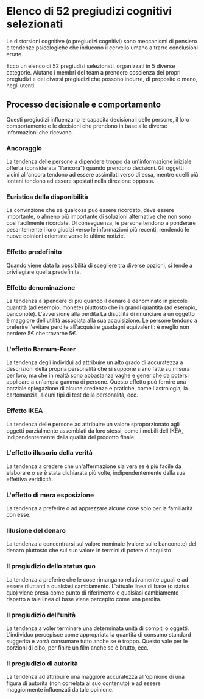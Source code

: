 # Elenco di 52 pregiudizi cognitivi selezionati

Le distorsioni cognitive (o pregiudizi cognitivi) sono meccanismi di pensiero e tendenze psicologiche che inducono il cervello umano a trarre conclusioni errate.

Ecco un elenco di 52 pregiudizi selezionati, organizzati in 5 diverse categorie. Aiutano i membri del team a prendere coscienza dei propri pregiudizi e dei diversi pregiudizi che possono indurre, di proposito o meno, negli utenti.

## Processo decisionale e comportamento

Questi pregiudizi influenzano le capacità decisionali delle persone, il loro comportamento e le decisioni che prendono in base alle diverse informazioni che ricevono.

### Ancoraggio

La tendenza delle persone a dipendere troppo da un'informazione iniziale offerta (considerata "l'ancora") quando prendono decisioni. Gli oggetti vicini all'ancora tendono ad essere assimilati verso di essa, mentre quelli più lontani tendono ad essere spostati nella direzione opposta.

###  Euristica della disponibilità

La convinzione che se qualcosa può essere ricordato, deve essere importante, o almeno più importante di soluzioni alternative che non sono così facilmente ricordate. Di conseguenza, le persone tendono a ponderare pesantemente i loro giudizi verso le informazioni più recenti, rendendo le nuove opinioni orientate verso le ultime notizie.

### Effetto predefinito

Quando viene data la possibilità di scegliere tra diverse opzioni, si tende a privilegiare quella predefinita.

### Effetto denominazione

La tendenza a spendere di più quando il denaro è denominato in piccole quantità (ad esempio, monete) piuttosto che in grandi quantità (ad esempio, banconote).
L'avversione alla perdita
La disutilità di rinunciare a un oggetto è maggiore dell'utilità associata alla sua acquisizione. Le persone tendono a preferire l'evitare perdite all'acquisire guadagni equivalenti: è meglio non perdere 5€ che trovarne 5€.

### L'effetto Barnum-Forer

La tendenza degli individui ad attribuire un alto grado di accuratezza a descrizioni della propria personalità che si suppone siano fatte su misura per loro, ma che in realtà sono abbastanza vaghe e generiche da potersi applicare a un'ampia gamma di persone. Questo effetto può fornire una parziale spiegazione di alcune credenze e pratiche, come l'astrologia, la cartomanzia, alcuni tipi di test della personalità, ecc.

### Effetto IKEA

La tendenza delle persone ad attribuire un valore sproporzionato agli oggetti parzialmente assemblati da loro stessi, come i mobili dell'IKEA, indipendentemente dalla qualità del prodotto finale.

### L'effetto illusorio della verità

La tendenza a credere che un'affermazione sia vera se è più facile da elaborare o se è stata dichiarata più volte, indipendentemente dalla sua effettiva veridicità.

### L'effetto di mera esposizione

La tendenza a preferire o ad apprezzare alcune cose solo per la familiarità con esse.

### Illusione del denaro

La tendenza a concentrarsi sul valore nominale (valore sulle banconote) del denaro piuttosto che sul suo valore in termini di potere d'acquisto

### Il pregiudizio dello status quo

La tendenza a preferire che le cose rimangano relativamente uguali e ad essere riluttanti a qualsiasi cambiamento. L'attuale linea di base (o status quo) viene presa come punto di riferimento e qualsiasi cambiamento rispetto a tale linea di base viene percepito come una perdita.

### Il pregiudizio dell'unità

La tendenza a voler terminare una determinata unità di compiti o oggetti. L'individuo percepisce come appropriata la quantità di consumo standard suggerita e vorrà consumare tutto anche se è troppo. Questo vale per le porzioni di cibo, per finire un film anche se è brutto, ecc.

### Il pregiudizio di autorità
La tendenza ad attribuire una maggiore accuratezza all'opinione di una figura di autorità (non correlata al suo contenuto) e ad essere maggiormente influenzati da tale opinione.
